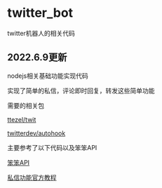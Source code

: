 # twitter_bot
twitter机器人的相关代码
## 2022.6.9更新
nodejs相关基础功能实现代码

实现了简单的私信，评论即时回复，转发这些简单功能

需要的相关包

[ttezel/twit](https://github.com/ttezel/twit)

[twitterdev/autohook](https://github.com/twitterdev/autohook)

主要参考了以下代码以及笨笨API

[笨笨API](https://github.com/HITSCIR-DT-Code/Benben-API)

[私信功能官方教程](https://developer.twitter.com/en/docs/tutorials/how-to-build-a-complete-twitter-autoresponder-autohook)

